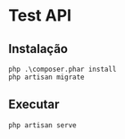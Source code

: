 # Test API

## Instalação
```
php .\composer.phar install
php artisan migrate
```
## Executar
`php artisan serve`